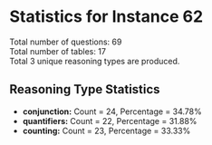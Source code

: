 # Statistics for Instance 62<br/>
Total number of questions: 69<br/>
Total number of tables: 17<br/>
Total 3 unique reasoning types are produced.<br/>
## Reasoning Type Statistics<br/>
- **conjunction:** Count = 24, Percentage = 34.78%<br/>
- **quantifiers:** Count = 22, Percentage = 31.88%<br/>
- **counting:** Count = 23, Percentage = 33.33%<br/>
